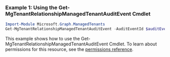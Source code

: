 ### Example 1: Using the Get-MgTenantRelationshipManagedTenantAuditEvent Cmdlet
```powershell
Import-Module Microsoft.Graph.ManagedTenants
Get-MgTenantRelationshipManagedTenantAuditEvent -AuditEventId $auditEventId
```
This example shows how to use the Get-MgTenantRelationshipManagedTenantAuditEvent Cmdlet.
To learn about permissions for this resource, see the [permissions reference](/graph/permissions-reference).
